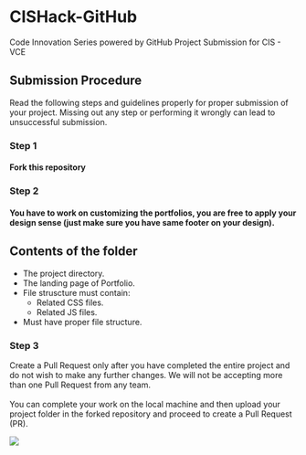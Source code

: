 # CISHack-GitHub

Code Innovation Series powered by GitHub
Project Submission for CIS - VCE

## Submission Procedure

Read the following steps and guidelines properly for proper submission of your project. Missing out any step or performing it wrongly can lead to unsuccessful submission.

### Step 1

#### Fork this repository

### Step 2

#### You have to work on customizing the portfolios, you are free to apply your design sense (just make sure you have same footer on your design).

## Contents of the folder

- The project directory.
- The landing page of Portfolio.
- File struscture must contain:
  - Related CSS files.
  - Related JS files.
- Must have proper file structure.

### Step 3

Create a Pull Request only after you have completed the entire project and do not wish to make any further changes. We will not be accepting more than one Pull Request from any team. \
\
You can complete your work on the local machine and then upload your project folder in the forked repository and proceed to create a Pull Request (PR).

![](https://storage.googleapis.com/incind/Day-3PSpmjL2)
